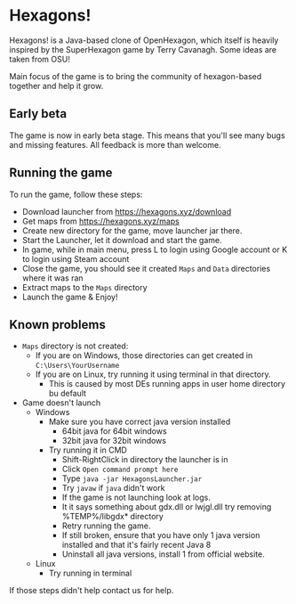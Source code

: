 # Hexagons!

Hexagons! is a Java-based clone of OpenHexagon, which itself is heavily
inspired by the SuperHexagon game by Terry Cavanagh. Some ideas are taken
from OSU!

Main focus of the game is to bring the community of hexagon-based together
and help it grow.

## Early beta

The game is now in early beta stage. This means that you'll see many bugs
and missing features. All feedback is more than welcome.

## Running the game

To run the game, follow these steps:

* Download launcher from https://hexagons.xyz/download
* Get maps from https://hexagons.xyz/maps
* Create new directory for the game, move launcher jar there.
* Start the Launcher, let it download and start the game.
* In game, while in main menu, press L to login using Google account or K to login using Steam account
* Close the game, you should see it created `Maps` and `Data` directories where it was ran
* Extract maps to the `Maps` directory
* Launch the game & Enjoy!
 
## Known problems

 * `Maps` directory is not created:
   * If you are on Windows, those directories can get created in `C:\Users\YourUsername`
   * If you are on Linux, try running it using terminal in that directory.
     * This is caused by most DEs running apps in user home directory bu default
 * Game doesn't launch
   * Windows
     * Make sure you have correct java version installed
       * 64bit java for 64bit windows
       * 32bit java for 32bit windows
     * Try running it in CMD
       * Shift-RightClick in directory the launcher is in
       * Click `Open command prompt here`
       * Type `java -jar HexagonsLauncher.jar`
       * Try `javaw` if `java` didn't work
       * If the game is not launching look at logs.
       * It it says something about gdx.dll or lwjgl.dll try removing %TEMP%/libgdx* directory
       * Retry running the game.
       * If still broken, ensure that you have only 1 java version installed and that it's fairly recent Java 8
       * Uninstall all java versions, install 1 from official website.
   * Linux
     * Try running in terminal

If those steps didn't help contact us for help.
     
       